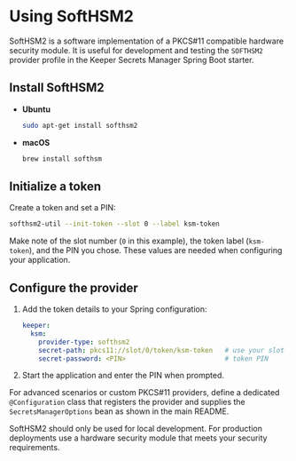 # Using SoftHSM2

SoftHSM2 is a software implementation of a PKCS#11 compatible hardware security module. It is useful for development and testing the `SOFTHSM2` provider profile in the Keeper Secrets Manager Spring Boot starter.

## Install SoftHSM2
- **Ubuntu**
  ```bash
  sudo apt-get install softhsm2
  ```
- **macOS**
  ```bash
  brew install softhsm
  ```

## Initialize a token
Create a token and set a PIN:
```bash
softhsm2-util --init-token --slot 0 --label ksm-token
```

Make note of the slot number (`0` in this example), the token label (`ksm-token`), and the PIN you chose. These values are needed when configuring your application.

## Configure the provider
1. Add the token details to your Spring configuration:
   ```yaml
   keeper:
     ksm:
       provider-type: softhsm2
       secret-path: pkcs11://slot/0/token/ksm-token   # use your slot and label
       secret-password: <PIN>                         # token PIN
   ```
2. Start the application and enter the PIN when prompted.

For advanced scenarios or custom PKCS#11 providers, define a dedicated
`@Configuration` class that registers the provider and supplies the
`SecretsManagerOptions` bean as shown in the main README.

SoftHSM2 should only be used for local development. For production deployments use a hardware security module that meets your security requirements.

